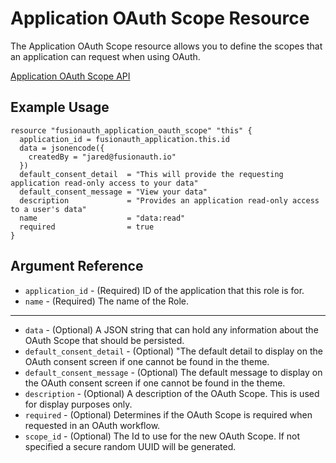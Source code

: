# Application OAuth Scope Resource

The Application OAuth Scope resource allows you to define the scopes that an application can request when using OAuth.

[Application OAuth Scope API](https://fusionauth.io/docs/apis/scopes)

## Example Usage

```hcl
resource "fusionauth_application_oauth_scope" "this" {
  application_id = fusionauth_application.this.id
  data = jsonencode({
    createdBy = "jared@fusionauth.io"
  })
  default_consent_detail  = "This will provide the requesting application read-only access to your data"
  default_consent_message = "View your data"
  description             = "Provides an application read-only access to a user's data"
  name                    = "data:read"
  required                = true
}

```

## Argument Reference

* `application_id` - (Required) ID of the application that this role is for.
* `name` - (Required) The name of the Role.

---

* `data` - (Optional) A JSON string that can hold any information about the OAuth Scope that should be persisted.
* `default_consent_detail` - (Optional) "The default detail to display on the OAuth consent screen if one cannot be found in the theme.
* `default_consent_message` - (Optional) The default message to display on the OAuth consent screen if one cannot be found in the theme.
* `description` - (Optional) A description of the OAuth Scope. This is used for display purposes only.
* `required` - (Optional) Determines if the OAuth Scope is required when requested in an OAuth workflow.
* `scope_id` - (Optional) The Id to use for the new OAuth Scope. If not specified a secure random UUID will be generated.
